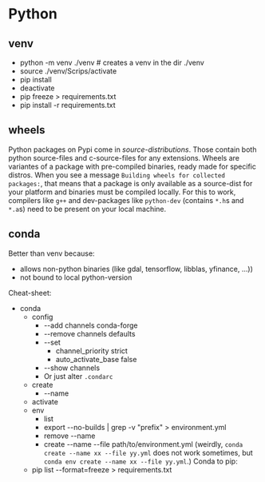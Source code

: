 # Python

## venv
- python -m venv ./venv  # creates a venv in the dir ./venv
- source ./venv/Scrips/activate
- pip install <some-package>
- deactivate
- pip freeze > requirements.txt
- pip install -r requirements.txt


## wheels
Python packages on Pypi come in *source-distributions*. 
Those contain both python source-files and c-source-files for any extensions.
Wheels are variantes of a package with pre-compiled binaries, ready made for specific distros.
When you see a message `Building wheels for collected packages:`, that means that a package is only available as a source-dist for your platform and binaries must be compiled locally.
For this to work, compilers like `g++` and dev-packages like `python-dev` (contains `*.h`s and `*.a`s) need to be present on your local machine.


## conda
Better than venv because:
- allows non-python binaries (like gdal, tensorflow, libblas, yfinance, ...))
- not bound to local python-version

Cheat-sheet:
- conda
  - config
    - --add channels conda-forge
    - --remove channels defaults
    - --set 
      - channel_priority strict
      - auto_activate_base false
    - --show channels
    - Or just alter `.condarc`
  - create 
    - --name <new-env-name>
  - activate <env-name>
  - env 
    - list
    - export --no-builds | grep -v "prefix" > environment.yml
    - remove --name <env-name>
    - create --name <new-env-name> --file path/to/environment.yml  (weirdly, `conda create --name xx --file yy.yml` does not work sometimes, but `conda env create --name xx --file yy.yml`.)
Conda to pip:
  - pip list --format=freeze > requirements.txt
